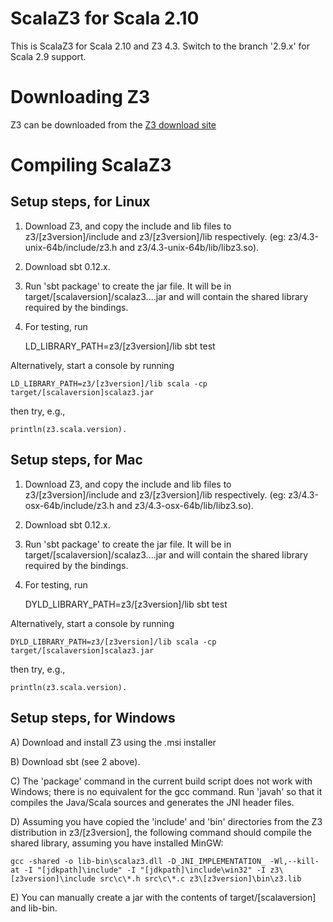 ScalaZ3 for Scala 2.10
======================

This is ScalaZ3 for Scala 2.10 and Z3 4.3. Switch to the branch '2.9.x' for
Scala 2.9 support.


Downloading Z3
=================

Z3 can be downloaded from the [Z3 download site](http://z3.codeplex.com/)


Compiling ScalaZ3
=================

Setup steps, for Linux
----------------------

1) Download Z3, and copy the include and lib files to z3/[z3version]/include and
z3/[z3version]/lib respectively. (eg: z3/4.3-unix-64b/include/z3.h and
z3/4.3-unix-64b/lib/libz3.so).

2) Download sbt 0.12.x.

3) Run 'sbt package' to create the jar file. It will be in
target/[scalaversion]/scalaz3....jar and will contain the shared
library required by the bindings.

4) For testing, run

    LD_LIBRARY_PATH=z3/[z3version]/lib sbt test

Alternatively, start a console by running

    LD_LIBRARY_PATH=z3/[z3version]/lib scala -cp target/[scalaversion]scalaz3.jar

then try, e.g.,

    println(z3.scala.version).

Setup steps, for Mac
----------------------

1) Download Z3, and copy the include and lib files to z3/[z3version]/include and
z3/[z3version]/lib respectively. (eg: z3/4.3-osx-64b/include/z3.h and
z3/4.3-osx-64b/lib/libz3.so).

2) Download sbt 0.12.x.

3) Run 'sbt package' to create the jar file. It will be in
target/[scalaversion]/scalaz3....jar and will contain the shared
library required by the bindings.

4) For testing, run

    DYLD_LIBRARY_PATH=z3/[z3version]/lib sbt test

Alternatively, start a console by running

    DYLD_LIBRARY_PATH=z3/[z3version]/lib scala -cp target/[scalaversion]scalaz3.jar

then try, e.g.,

    println(z3.scala.version).

Setup steps, for Windows
------------------------

A) Download and install Z3 using the .msi installer

B) Download sbt (see 2 above).

C) The 'package' command in the current build script does not work with
Windows; there is no equivalent for the gcc command. Run 'javah' so that it
compiles the Java/Scala sources and generates the JNI header files.

D) Assuming you have copied the 'include' and 'bin' directories from the Z3
distribution in z3/[z3version], the following command should compile the shared
library, assuming you have installed MinGW:

    gcc -shared -o lib-bin\scalaz3.dll -D_JNI_IMPLEMENTATION_ -Wl,--kill-at -I "[jdkpath]\include" -I "[jdkpath]\include\win32" -I z3\[z3version]\include src\c\*.h src\c\*.c z3\[z3version]\bin\z3.lib

E) You can manually create a jar with the contents of target/[scalaversion] and
lib-bin.
